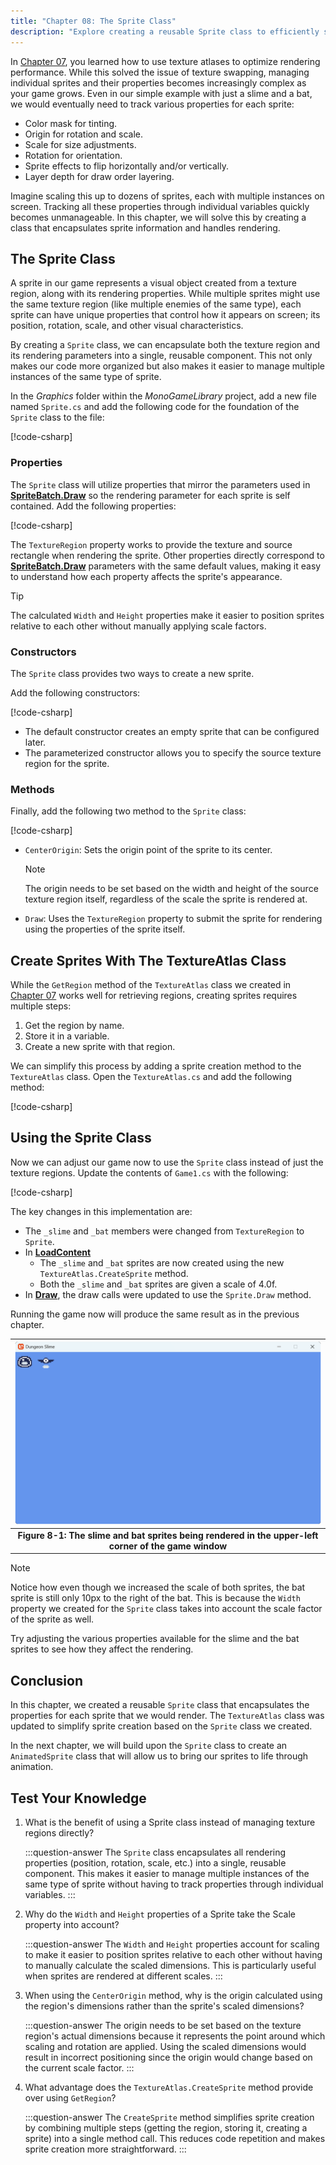 ```yaml
---
title: "Chapter 08: The Sprite Class"
description: "Explore creating a reusable Sprite class to efficiently sprites and their rendering properties, including position, rotation, scale, and more."
---
```


In [Chapter 07](../07_optimizing_texture_rendering/index.md), you learned how to use texture atlases to optimize rendering performance. While this solved the issue of texture swapping, managing individual sprites and their properties becomes increasingly complex as your game grows. Even in our simple example with just a slime and a bat, we would eventually need to track various properties for each sprite:

- Color mask for tinting.
- Origin for rotation and scale.
- Scale for size adjustments.
- Rotation for orientation.
- Sprite effects to flip horizontally and/or vertically.
- Layer depth for draw order layering.

Imagine scaling this up to dozens of sprites, each with multiple instances on screen.  Tracking all these properties through individual variables quickly becomes unmanageable. In this chapter, we will solve this by creating a class that encapsulates sprite information and handles rendering.

## The Sprite Class

A sprite in our game represents a visual object created from a texture region, along with its rendering properties. While multiple sprites might use the same texture region (like multiple enemies of the same type), each sprite can have unique properties that control how it appears on screen; its position, rotation, scale, and other visual characteristics.

By creating a `Sprite` class, we can encapsulate both the texture region and its rendering parameters into a single, reusable component. This not only makes our code more organized but also makes it easier to manage multiple instances of the same type of sprite.

In the *Graphics* folder within the *MonoGameLibrary* project, add a new file named `Sprite.cs` and add the following code for the foundation of the `Sprite` class to the file:

[!code-csharp[](./snippets/sprite.cs#declaration)]

### Properties

The `Sprite` class will utilize properties that mirror the parameters used in [**SpriteBatch.Draw**](xref:Microsoft.Xna.Framework.Graphics.SpriteBatch.Draw(Microsoft.Xna.Framework.Graphics.Texture2D,Microsoft.Xna.Framework.Vector2,System.Nullable{Microsoft.Xna.Framework.Rectangle},Microsoft.Xna.Framework.Color,System.Single,Microsoft.Xna.Framework.Vector2,System.Single,Microsoft.Xna.Framework.Graphics.SpriteEffects,System.Single)) so the rendering parameter for each sprite is self contained.  Add the following properties:

[!code-csharp[](./snippets/sprite.cs#members)]

The `TextureRegion` property works to provide the texture and source rectangle when rendering the sprite. Other properties directly correspond to [**SpriteBatch.Draw**](xref:Microsoft.Xna.Framework.Graphics.SpriteBatch.Draw(Microsoft.Xna.Framework.Graphics.Texture2D,Microsoft.Xna.Framework.Vector2,System.Nullable{Microsoft.Xna.Framework.Rectangle},Microsoft.Xna.Framework.Color,System.Single,Microsoft.Xna.Framework.Vector2,System.Single,Microsoft.Xna.Framework.Graphics.SpriteEffects,System.Single)) parameters with the same default values, making it easy to understand how each property affects the sprite's appearance.

> [!TIP]
> The calculated `Width` and `Height` properties make it easier to position sprites relative to each other without manually applying scale factors.

### Constructors

The `Sprite` class provides two ways to create a new sprite.

Add the following constructors:

[!code-csharp[](./snippets/sprite.cs#ctors)]

* The default constructor creates an empty sprite that can be configured later.
* The parameterized constructor allows you to specify the source texture region for the sprite.

### Methods

Finally, add the following two method to the `Sprite` class:

[!code-csharp[](./snippets/sprite.cs#methods)]

- `CenterOrigin`: Sets the origin point of the sprite to its center.

    > [!NOTE]
    > The origin needs to be set based on the width and height of the source texture region itself, regardless of the scale the sprite is rendered at.

- `Draw`: Uses the `TextureRegion` property to submit the sprite for rendering using the properties of the sprite itself.  

## Create Sprites With The TextureAtlas Class

While the `GetRegion` method of the `TextureAtlas` class we created in [Chapter 07](../07_optimizing_texture_rendering/index.md#the-textureatlas-class) works well for retrieving regions, creating sprites requires multiple steps:

1. Get the region by name.
2. Store it in a variable.
3. Create a new sprite with that region.

We can simplify this process by adding a sprite creation method to the `TextureAtlas` class. Open the `TextureAtlas.cs` and add the following method:

[!code-csharp[](./snippets/createsprite.cs)]

## Using the Sprite Class

Now we can adjust our game now to use the `Sprite` class instead of just the texture regions.  Update the contents of `Game1.cs` with the following:

[!code-csharp[](./snippets/game1.cs?highlight=11-15,34-40,61-65)]

The key changes in this implementation are:

- The `_slime` and `_bat` members were changed from `TextureRegion`  to `Sprite`.
- In [**LoadContent**](xref:Microsoft.Xna.Framework.Game.LoadContent)
  - The `_slime` and `_bat` sprites are now created using the new `TextureAtlas.CreateSprite` method.
  - Both the `_slime` and `_bat` sprites are given a scale of 4.0f.
- In [**Draw**](xref:Microsoft.Xna.Framework.Game.Draw(Microsoft.Xna.Framework.GameTime)), the draw calls were updated to use the `Sprite.Draw` method.

Running the game now will produce the same result as in the previous chapter.  

| ![Figure 8-1: The slime and bat sprites being rendered in the upper-left corner of the game window](./images/slime-and-bat-rendered.png) |
|:----------------------------------------------------------------------------------------------------------------------------------------:|
|                   **Figure 8-1: The slime and bat sprites being rendered in the upper-left corner of the game window**                   |

> [!NOTE]
> Notice how even though we increased the scale of both sprites, the bat sprite is still only 10px to the right of the bat.  This is because the `Width` property we created for the `Sprite` class takes into account the scale factor of the sprite as well.  

Try adjusting the various properties available for the slime and the bat sprites to see how they affect the rendering.

## Conclusion

In this chapter, we created a reusable `Sprite` class that encapsulates the properties for each sprite that we would render.  The `TextureAtlas` class was updated to simplify sprite creation based on the `Sprite` class we created.

In the next chapter, we will build upon the `Sprite` class to create an `AnimatedSprite` class that will allow us to bring our sprites to life through animation.

## Test Your Knowledge

1. What is the benefit of using a Sprite class instead of managing texture regions directly?

    :::question-answer
    The `Sprite` class encapsulates all rendering properties (position, rotation, scale, etc.) into a single, reusable component. This makes it easier to manage multiple instances of the same type of sprite without having to track properties through individual variables.
    :::

2. Why do the `Width` and `Height` properties of a Sprite take the Scale property into account?

    :::question-answer
    The `Width` and `Height` properties account for scaling to make it easier to position sprites relative to each other without having to manually calculate the scaled dimensions. This is particularly useful when sprites are rendered at different scales.
    :::

3. When using the `CenterOrigin` method, why is the origin calculated using the region's dimensions rather than the sprite's scaled dimensions?

    :::question-answer
    The origin needs to be set based on the texture region's actual dimensions because it represents the point around which scaling and rotation are applied. Using the scaled dimensions would result in incorrect positioning since the origin would change based on the current scale factor.
    :::

4. What advantage does the `TextureAtlas.CreateSprite` method provide over using `GetRegion`?

    :::question-answer
    The `CreateSprite` method simplifies sprite creation by combining multiple steps (getting the region, storing it, creating a sprite) into a single method call. This reduces code repetition and makes sprite creation more straightforward.
    :::
